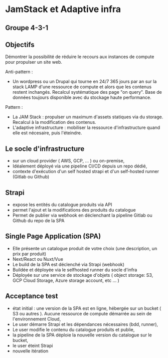 # JamStack et Adaptive infra

## Groupe 4-3-1

## Objectifs

Démontrer la possibilité de réduire le recours aux instances de compute pour propulser un site web.

Anti-pattern :
*  Un wordpress ou un Drupal qui tourne en 24/7 365 jours par an sur la stack LAMP d'une ressource de compute et alors que les contenus restent inchangés. Recalcul systématique des page "on query". Base de données toujours disponible avec du stockage haute performance.

Pattern :
* La JAM Stack : propulser un maximum d'assets statiques via du storage. Recalcul à la modification des contenus.
* L'adaptive infrastructure : mobiliser la ressource d'infrastructure quand elle est nécesaire, puis l'éteindre.

## Le socle d'infrastructure
* sur un cloud provider ( AWS, GCP, ... ) ou on-premise,
* Idéalement déployé via une pipeline CI/CD depuis un repo dédié,
* contexte d'exécution d'un self hosted strapi et d'un self-hosted runner (Gitlab ou Github)

## Strapi
* expose les entités du catalogue produits via API
* permet l'ajout et la modifications des produits du catalogue
* Permet de publier via webhook en déclenchant la pipeline Gitlab ou Github du repo de la SPA

## Single Page Application (SPA)
* Elle présente un catalogue produit de votre choix (une description, un prix par produit)
* Next/React ou Nuxt/Vue
* Le build de la SPA est déclenché via Strapi (webhook)
* Buildée et déployée via le selfhosted runner du socle d'infra
* Déployée sur une service de stockage d'objets ( object storage: S3, GCP Cloud Storage, Azure storage account, etc ... )

## Acceptance test
* état initial : une version de la SPA est en ligne, hébergée sur un bucket ( S3 ou autres ). Aucune ressource de compute démarrée au sein de l'environnement Cloud,
* Le user démarre Strapi et les dépendances nécessaires (bdd, runner),
* Le user modifie le contenu du catalogue produits et publie,
* la pipeline de la SPA déploie la nouvelle version du catalogue sur le bucket,
* le user éteint Strapi
* nouvelle itération
